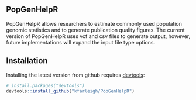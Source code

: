 ## PopGenHelpR
PopGenHelpR allows researchers to estimate commonly used population genomic statistics and to generate publication quality figures. The current version of PopGenHelpR uses vcf and csv files to generate output, however, future implementations will expand the input file type options. 

## Installation

Installing the latest version from github requires [devtools](https://github.com/hadley/devtools):
```R
# install.packages("devtools")
devtools::install_github("kfarleigh/PopGenHelpR")
```
